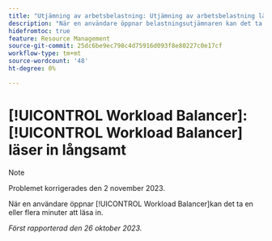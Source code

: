 ```yaml
---
title: "Utjämning av arbetsbelastning: Utjämning av arbetsbelastning läses in långsamt"
description: "När en användare öppnar belastningsutjämnaren kan det ta en eller flera minuter att läsa in den."
hidefromtoc: true
feature: Resource Management
source-git-commit: 25dc6be9ec798c4d75916d093f8e80227c0e17cf
workflow-type: tm+mt
source-wordcount: '48'
ht-degree: 0%

---
```



# [!UICONTROL Workload Balancer]: [!UICONTROL Workload Balancer] läser in långsamt

>[!NOTE]
>
>Problemet korrigerades den 2 november 2023.

När en användare öppnar [!UICONTROL Workload Balancer]kan det ta en eller flera minuter att läsa in.

_Först rapporterad den 26 oktober 2023._
